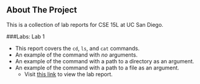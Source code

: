 <!-- ABOUT THE PROJECT -->
## About The Project

This is a collection of lab reports for CSE 15L at UC San Diego. 

###Labs:
Lab 1
  * This report covers the `cd`, `ls`, and `cat` commands.
  * An example of the command with *no* arguments.
  * An example of the command with a path to a directory as an argument.
  * An example of the command with a path to a file as an argument.
    * Visit <a href="https://umanzorurrutia.github.io/cse15l-lab-reports/lab1-report">this link</a> to view the lab report.